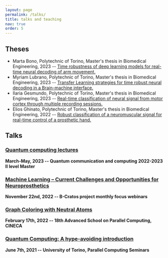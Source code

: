 ```yaml
---
layout: page
permalink: /talks/
title: talks and teaching
nav: true
order: 5
---
```

## Theses
- Marta Bono, Polytechnic of Torino, Master's thesis in Biomedical Engineering, 2023 -- [Time robustness of deep learning models for real-time neural decoding of arm movement.](https://webthesis.biblio.polito.it/28927/)
- Myriam Lubrano, Polytechnic of Torino, Master's thesis in Biomedical Engineering, 2023 -- [Transfer Learning strategies for time robust neural decoding in a Brain-machine interface.](http://webthesis.biblio.polito.it/id/eprint/27909) 
- Ilaria Gesmundo, Polytechnic of Torino, Master's thesis in Biomedical Engineering, 2023 -- [Real-time classification of neural signal from motor cortex through multiple recording sessions.](http://webthesis.biblio.polito.it/id/eprint/26139)
- Elios Ghinato, Polytechnic of Torino, Master's thesis in Biomedical Engineering, 2022 -- [Robust classification of a neuromuscular signal for real-time control of a prosthetic hand.](http://webthesis.biblio.polito.it/id/eprint/25770)

## Talks
### [Quantum computing lectures](https://didattica.polito.it/zxd/b5eda0a74558a342cf659187f06f746f/9dde3c1deee7c791026d6a0ac91322bb/e460136d06fca2b9e050c0828c3749ca?1658471882485)
**March-May, 2023 -- Quantum communication and computing 2022-2023 II level Master**

### [Machine Learning – Current Challenges and Opportunities for Neuroprosthetics](https://youtu.be/izwiljpKMB0)
**November 22nd, 2022 -- B-Cratos project monthly focus webinars**

### [Graph Coloring with Neutral Atoms](https://events.prace-ri.eu/event/1327/)
**February 17th, 2022 -- 18th Advanced School on Parallel Computing, CINECA**

### [Quantum Computing: A hype-avoiding introduction](https://alpha.di.unito.it/seminars/)
**June 7th, 2021 -- University of Torino, Parallel Computing Seminars**
